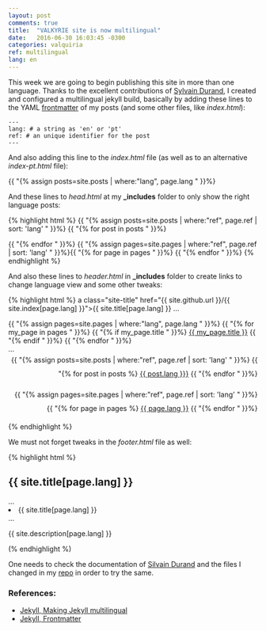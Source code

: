 ```yaml
---
layout: post
comments: true
title:  "VALKYRIE site is now multilingual"
date:   2016-06-30 16:03:45 -0300
categories: valquiria
ref: multilingual
lang: en
---
```


This week we are going to begin publishing this site in more than one language. Thanks to the excellent contributions of [Sylvain Durand][jekyll-multilingual], I created and configured a multilingual jekyll build, basically by adding these lines to the YAML [frontmatter][jekyll-frontmatter] of my posts (and some other files, like _index.html_):

```
---
lang: # a string as 'en' or 'pt'
ref: # an unique identifier for the post
---
```

And also adding this line to the _index.html_ file (as well as to an alternative _index-pt.html_ file):


 {{ "{% assign posts=site.posts | where:"lang", page.lang " }}%}


And these lines to _head.html_ at my **_includes** folder to only show the right language posts:

{% highlight html %}
{{ "{% assign posts=site.posts | where:"ref", page.ref | sort: 'lang' " }}%} {{ "{% for post in posts " }}%}
<link rel="alternate" hreflang="{{ post.lang }}" href="{{ post.url }}" />{{ "{% endfor " }}%}
{{ "{% assign pages=site.pages | where:"ref", page.ref | sort: 'lang' " }}%}{{ "{% for page in pages " }}%}
<link rel="alternate" hreflang="{{ page.lang }}" href="{{ page.url }}" />{{ "{% endfor " }}%}
<link rel="alternate" type="application/rss+xml" title="{{ site.title[page.lang] }}" href="{{ site.feed[page.lang] | prepend: site.github.url }}">
{% endhighlight %}

And also these lines to _header.html_ in **_includes** folder to create links to change language view and some other tweaks:

{% highlight html %}
a class="site-title" href="{{ site.github.url }}/{{ site.index[page.lang] }}">{{ site.title[page.lang] }}</a>
...
<div class="trigger">
  {{ "{% assign pages=site.pages | where:"lang", page.lang " }}%}
 {{ "{% for my_page in pages " }}%}
   {{ "{% if my_page.title " }}%}
   <a class="page-link" href="{{ my_page.url | prepend: site.github.url }}">{{ my_page.title }}</a>
   {{ "{% endif " }}%}
 {{ "{% endfor " }}%}
</div>
...
<div class="wrapper" style="text-align: right; line-height: 2em">
  {{ "{% assign posts=site.posts | where:"ref", page.ref | sort: 'lang' " }}%}
  {{ "{% for post in posts %} <a href="{{ post.url | prepend: site.github.url }}" class="{{ post.lang }}">{{ post.lang }}}</a> {{ "{% endfor " }}%}

  {{ "{% assign pages=site.pages | where:"ref", page.ref | sort: 'lang' " }}%}
  {{ "{% for page in pages %} <a href="{{( page.url | prepend: site.github.url }}" class="{{ page.lang }}">{{ page.lang }}</a> {{ "{% endfor " }}%}
</div>
{% endhighlight %}

We must not forget tweaks in the _footer.html_ file as well:

{% highlight html %}
<h2 class="footer-heading">{{ site.title[page.lang] }}</h2>
...
<li>{{ site.title[page.lang] }}</li>
...
<p>{{ site.description[page.lang] }}</p>
(% endhighlight %)

One needs to check the documentation of [Silvain Durand][jekyll-multilingual] and the files I changed in my [repo](https://github.com/fhcflx/valkyrie) in order to try the same.

### References:

- [Jekyll, Making Jekyll multilingual][jekyll-multilingual]
- [Jekyll, Frontmatter][jekyll-frontmatter]

[jekyll-frontmatter]: https://jekyllrb.com/docs/frontmatter/
[jekyll-multilingual]: https://www.sylvaindurand.org/making-jekyll-multilingual/
